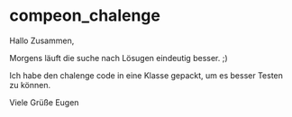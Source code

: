 # compeon_chalenge

Hallo Zusammen,

Morgens läuft die suche nach Lösugen eindeutig besser. ;)

Ich habe den chalenge code in eine Klasse gepackt, um es besser Testen zu können.

Viele Grüße
Eugen 
